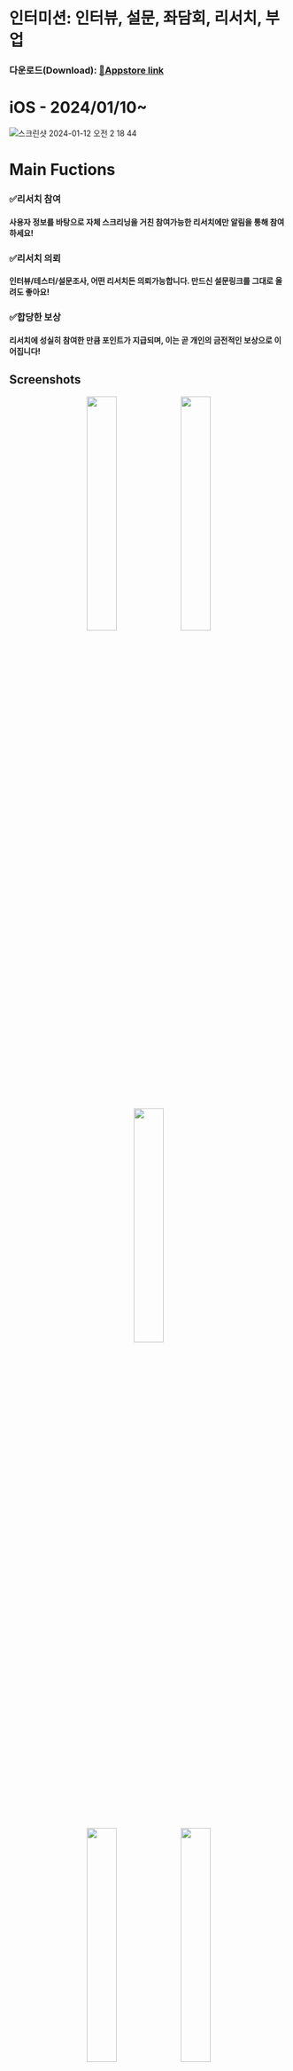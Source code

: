 # 인터미션: 인터뷰, 설문, 좌담회, 리서치, 부업
### 다운로드(Download): [📱Appstore link ](https://apps.apple.com/us/app/인터미션-intermission/id6471970116)

# iOS - 2024/01/10~
![스크린샷 2024-01-12 오전 2 18 44](https://github.com/GrowthHelper-Intermission/.github/assets/106448279/9e061d1e-b1b4-41c6-96f1-94e6337185a0)

# Main Fuctions
### ✅리서치 참여
#### 사용자 정보를 바탕으로 자체 스크리닝을 거친 참여가능한 리서치에만 알림을 통해 참여하세요!
### ✅리서치 의뢰
#### 인터뷰/테스터/설문조사, 어떤 리서치든 의뢰가능합니다. 만드신 설문링크를 그대로 올려도 좋아요!
### ✅합당한 보상
#### 리서치에 성실히 참여한 만큼 포인트가 지급되며, 이는 곧 개인의 금전적인 보상으로 이어집니다!


## Screenshots
<p align="center" width="100%">
<img width="32.9%" src = "https://github.com/GrowthHelper-Intermission/.github/assets/106448279/afcf6667-38d7-4919-a39a-79f44b489725">
<img width="32.9%" src = "https://github.com/GrowthHelper-Intermission/.github/assets/106448279/69818e49-7bc3-43ac-9a80-058c20cede1c">
<img width="32.9%" src = "https://github.com/GrowthHelper-Intermission/.github/assets/106448279/9396fe2f-5cf9-4157-b3a3-1178fb166b23">
</p>
<p align="center" width="100%">
<img width="32.9%" src = "https://github.com/GrowthHelper-Intermission/.github/assets/106448279/09d3c0eb-e77c-409a-bbd8-0f3b98341d4c">
<img width="32.9%" src = "https://github.com/GrowthHelper-Intermission/.github/assets/106448279/22235819-55af-4a92-9cb6-95b494fa42f3">
<img width="32.9%" src = "https://github.com/GrowthHelper-Intermission/.github/assets/106448279/2136fd4f-47bb-4160-a4a5-e2ade0d409e3">
</p>
<img width="37%" src = "https://github.com/GrowthHelper-Intermission/.github/assets/106448279/a1217a4c-073d-46b8-b5a9-e51e0f60fa04">
<img width="37%" src = "https://github.com/GrowthHelper-Intermission/.github/assets/106448279/6782b97e-778d-4751-bdac-5951e05377d8">

# Members

## Front-End

| 이름                                         | 전공           | 학번   | Email | 역할   |             
| -------------------------------------------- | -------------- | ------ | -------------------- | ------ |
| 이도형      | 컴퓨터공학전공 | 20학번 | rlrlfhtm5@gmail.com | Intermission-Client(Android/iOS) |
| 김건휘 | 멀티미디어소프트웨어공학전공     | 18학번 |  kimkeonhwi991231@gmail.com | Admin-Page |

##  Back-End

| 이름                                      | 전공           | 학번   | Email               | 역할   |
| ----------------------------------------- | -------------- | ------ | ------------------- | ------ |
| 전윤환      | 산업시스템공학전공 | 18학번 | jeonyunhwan@gmail.com | Intermission-Server |
| 박민제 | 컴퓨터공학전공     | 19학번 |  pmj6823@dgu.ac.kr | Admin-Server |

# 🛠️ Tech Stack 🛠️

## FrameWork

<div>
    <img src="https://img.shields.io/badge/Flutter-02569B?style=for-the-badge&logo=flutter&logoColor=white"/>
    <img src="https://img.shields.io/badge/React-20232A?style=for-the-badge&logo=react&logoColor=61DAFB"/>
    <img src="https://img.shields.io/badge/Spring Boot-6DB33F?style=for-the-badge&logo=Spring Boot&logoColor=white"/>
</div>

## Server

<div>
    <img src="https://img.shields.io/badge/docker-%230db7ed.svg?style=for-the-badge&logo=docker&logoColor=white"/>
    <img src="https://img.shields.io/badge/redis-%23DD0031.svg?&style=for-the-badge&logo=redis&logoColor=white"/>
    <img src="https://img.shields.io/badge/AWS-%23FF9900.svg?style=for-the-badge&logo=amazon-aws&logoColor=white"/>
    <img src="https://img.shields.io/badge/nginx-%23009639.svg?style=for-the-badge&logo=nginx&logoColor=white/">
    <img src="https://img.shields.io/badge/Google_Cloud-4285F4?style=for-the-badge&logo=google-cloud&logoColor=white/">
</div>

## Stack

<div>
    <!-- Language 추가 -->
    <img src="https://img.shields.io/badge/Dart-0175C2?style=for-the-badge&logo=dart&logoColor=white"/>
    <img src="https://img.shields.io/badge/Java-ED8B00?style=for-the-badge&logo=openjdk&logoColor=white"/>
    <img src="https://img.shields.io/badge/html5-%23E34F26.svg?style=for-the-badge&logo=html5&logoColor=white"/>
    <img src="https://img.shields.io/badge/css3-%231572B6.svg?style=for-the-badge&logo=css3&logoColor=white/">
    <img src="https://img.shields.io/badge/JavaScript-F7DF1E?style=for-the-badge&logo=JavaScript&logoColor=white">
    <br>
    <!-- Backend 추가 -->
    <img src="https://img.shields.io/badge/JPA-6DB33F?style=for-the-badge&logo=Spring Boot&logoColor=white" />
    <img src="https://img.shields.io/badge/Spring_Security-6DB33F?style=for-the-badge&logo=Spring-Security&logoColor=white"/>
    <img src="https://img.shields.io/badge/json%20web%20tokens-323330?style=for-the-badge&logo=json-web-tokens&logoColor=pink"/>
    <img src="https://img.shields.io/badge/Hibernate-59666C?style=for-the-badge&logo=Hibernate&logoColor=white" />
    <img src="https://img.shields.io/badge/MySQL-005C84?style=for-the-badge&logo=mysql&logoColor=white"/>
    <br>
    <!-- 나머지 추가 -->
    <img src="https://img.shields.io/badge/Firebase-FFCA28?style=for-the-badge&logo=firebase&logoColor=black"/>
    <img src="https://img.shields.io/badge/http-0.13.6-red?style=for-the-badge"/>
    <img src="https://img.shields.io/badge/uuid-3.0.7-blue?style=for-the-badge"/>
</div>

## Target Market

<div>
  
  <img src="https://img.shields.io/badge/App_Store-0D96F6?style=for-the-badge&logo=app-store&logoColor=white"/>
  <img src="https://img.shields.io/badge/Google_Play-414141?style=for-the-badge&logo=google-play&logoColor=white/">

<div>


---


# ❇️ Intermission Architecture
![스크린샷 2023-12-07 오전 1 45 43](https://github.com/GrowthHelper-Intermission/.github/assets/106448279/8c300134-5a09-4662-b31a-814281d56e13)

# Server Architecture
![스크린샷 2023-12-06 오후 11 44 03](https://github.com/GrowthHelper-Intermission/.github/assets/147581818/eef5bfa5-7f83-4772-8d0a-6a4bdb495375)
---


## Copyright © 2024 GROWTH HELPER CO., LTD
---


